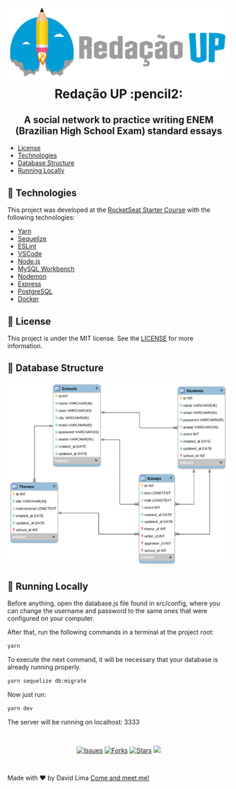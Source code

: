 <h1 align="center">
  <img src="logo.png" alt="Redação UP (logo)"/>
  Redação UP :pencil2:
</h1>

<h2 align="center">
  A social network to practice writing ENEM (Brazilian High School Exam) standard essays
</h2>

<ul>
  <li><a href="#memo-license">License</a></li>
  <li><a href="#wrench-technologies">Technologies</a></li>
  <li><a href="#floppydisk-database-structure">Database Structure</a></li>
  <li><a href="#runner-running-locally">Running Locally</a></li>
</ul>

## :wrench: Technologies

This project was developed at the [RocketSeat Starter Course](https://skylab.rocketseat.com.br/journey/starter) with the following technologies:

- [Yarn](https://yarnpkg.com/)
- [Sequelize](https://sequelize.org/)
- [ESLint](https://eslint.org/)
- [VSCode](https://code.visualstudio.com/)
- [Node.js](https://nodejs.org/en/)
- [MySQL Workbench](https://www.mysql.com/products/workbench/)
- [Nodemon](https://www.npmjs.com/package/nodemon)
- [Express](https://expressjs.com/pt-br/)
- [PostgreSQL](https://www.postgresql.org/)
- [Docker](https://www.docker.com/)

## :memo: License

This project is under the MIT license. See the [LICENSE](LICENSE) for more information.

## :floppy_disk: Database Structure

<img alt="Database Structure" src="database-structure.png"/>

## :runner: Running Locally

Before anything, open the database.js file found in src/config, where you can change the username and password to the same ones that were configured on your computer.

After that, run the following commands in a terminal at the project root:

```sh
yarn
```

To execute the next command, it will be necessary that your database is already running properly.

```sh
yarn sequelize db:migrate
```

Now just run:

```sh
yarn dev
```

The server will be running on localhost: 3333

<br/>

<p align="center">
  <a href="https://github.com/AntDavidLima/redacaoup-backend/issues"><img src="https://img.shields.io/github/issues/AntDavidLima/redacaoup-backend" alt="Issues"/></a>
  <a href="https://github.com/AntDavidLima/redacaoup-backend/network/members"><img src="https://img.shields.io/github/forks/AntDavidLima/redacaoup-backend" alt="Forks"/></a>
  <a href="https://github.com/AntDavidLima/redacaoup-backend/stargazers"><img src="https://img.shields.io/github/stars/AntDavidLima/redacaoup-backend" alt="Stars"/></a>
  <a href="LICENSE"><img src="https://img.shields.io/github/license/AntDavidLima/redacaoup-backend"/></a>
</p>

<br/>

Made with ♥ by David Lima [Come and meet me!](https://www.linkedin.com/in/antdavidlima/)
